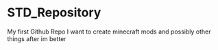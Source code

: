 # STD_Repository
My first Github Repo
I want to create minecraft mods and possibly other things after im better

